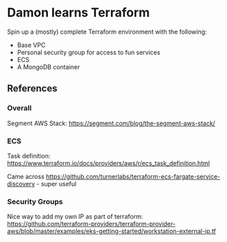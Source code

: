 # Damon learns Terraform

Spin up a (mostly) complete Terraform environment with the following:
- Base VPC
- Personal security group for access to fun services
- ECS
- A MongoDB container

## References

### Overall

Segment AWS Stack: https://segment.com/blog/the-segment-aws-stack/

### ECS

Task definition: https://www.terraform.io/docs/providers/aws/r/ecs_task_definition.html

Came across https://github.com/turnerlabs/terraform-ecs-fargate-service-discovery - super useful

### Security Groups

Nice way to add my own IP as part of terraform: https://github.com/terraform-providers/terraform-provider-aws/blob/master/examples/eks-getting-started/workstation-external-ip.tf